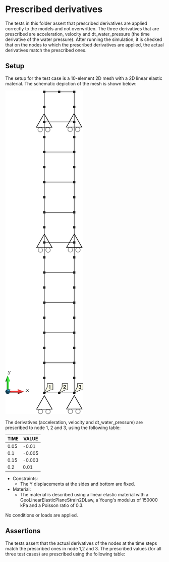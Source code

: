 # Prescribed derivatives

The tests in this folder assert that prescribed derivatives are applied correctly to the models and not overwritten. The
three derivatives that are prescribed are acceleration, velocity and dt_water_pressure (the time derivative of the water
pressure). After running the simulation, it is checked that on the nodes to which the prescribed derivatives are
applied, the actual derivatives match the prescribed ones.

## Setup

The setup for the test case is a 10-element 2D mesh with a 2D linear elastic material. The schematic depiction of the
mesh is shown below:

![MeshStructure](MeshStructure.svg)

The derivatives (acceleration, velocity and dt_water_pressure) are prescribed to node 1, 2 and 3, using the following
table:

| TIME | VALUE  |
|------|--------|
| 0.05 | -0.01  |
| 0.1  | -0.005 |
| 0.15 | -0.003 |
| 0.2  | 0.01   |

- Constraints:
    - The Y displacements at the sides and bottom are fixed.
- Material:
    - The material is described using a linear elastic material with a GeoLinearElasticPlaneStrain2DLaw, a Young's
      modulus
      of 150000 kPa and a Poisson ratio of 0.3.

No conditions or loads are applied.

## Assertions

The tests assert that the actual derivatives of the nodes at the time steps match the prescribed ones in node 1,2 and 3.
The prescribed values (for all three test cases) are prescribed using the following table:



